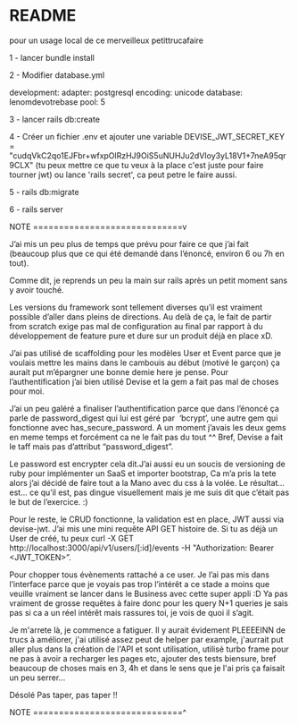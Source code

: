 # README

pour un usage local de ce merveilleux petittrucafaire

1 - lancer bundle install

2 - Modifier database.yml

development:
  adapter: postgresql
  encoding: unicode
  database: lenomdevotrebase
  pool: 5

3 - lancer rails db:create

4 - Créer un fichier .env et ajouter une variable DEVISE_JWT_SECRET_KEY = "cudqVkC2qo1EJFbr+wfxpOlRzHJ9OiS5uNUHJu2dVIoy3yL18V1+7neA95qr9CLX" (tu peux mettre ce que tu veux à la place c'est juste pour faire tourner jwt) ou lance 'rails secret', ca peut petre le faire aussi.

5 - rails db:migrate

6 - rails server

NOTE =============================v


J’ai mis un peu plus de temps que prévu pour faire ce que j’ai fait (beaucoup plus que ce qui été demandé dans l’énoncé, environ 6 ou 7h en tout). 

Comme dit, je reprends un peu la main sur rails après un petit moment sans y avoir touché. 

Les versions du framework sont tellement diverses qu’il est vraiment possible d’aller dans pleins de directions. Au delà de ça, le fait de partir from scratch exige pas mal de configuration au final par rapport à du développement de feature pure et dure sur un produit déjà en place xD. 

J’ai pas utilisé de scaffolding pour les modèles User et Event parce que je voulais mettre les mains dans le cambouis au début (motivé le garçon) ça aurait put m’épargner une bonne demie here je pense. Pour l’authentification j’ai bien utilisé Devise et la gem a fait pas mal de choses pour moi. 

J’ai un peu galéré a finaliser l’authentification parce que dans l’énoncé ça parle de password_digest qui lui est géré par  ‘bcrypt’, une autre gem qui fonctionne avec has_secure_password. A un moment j’avais les deux gems en meme temps et forcément ca ne le fait pas du tout ^^ Bref, Devise a fait le taff mais pas d’attribut “password_digest”. 

Le password est encrypter cela dit.J’ai aussi eu un soucis de versioning de ruby pour implémenter un SaaS et importer bootstrap, Ca m’a pris la tete alors j’ai décidé de faire tout a la Mano avec du css à la volée. Le résultat…est… ce qu’il est, pas dingue visuellement mais je me suis dit que c’était pas le but de l’exercice. :) 

Pour le reste, le CRUD fonctionne, la validation est en place, JWT aussi  via devise-jwt. J’ai mis une mini requête API GET histoire de. Si tu as déjà un User de créé, tu peux curl -X GET http://localhost:3000/api/v1/users/[:id]/events -H "Authorization: Bearer <JWT_TOKEN>”. 

Pour chopper tous évènements rattaché a ce user. Je l’ai pas mis dans l’interface parce que je voyais pas trop l’intérêt a ce stade a moins que veuille vraiment se lancer dans le Business avec cette super appli :D
Ya pas vraiment de grosse requêtes à faire donc pour les query N+1 queries je sais pas si ca a un réel intérêt mais rassures toi, je vois de quoi il s’agit.

Je m'arrete là, je commence a fatiguer. Il y aurait évidement PLEEEEINN de trucs à améliorer, j'ai utilisé assez peut de helper par example, j'aurrait put aller plus dans la création de l'API et sont utilisation, utilisé turbo frame pour ne pas à avoir a recharger les pages etc, ajouter des tests biensure, bref beaucoup de choses mais en 3, 4h et dans le sens que je l'ai pris ça faisait un peu serrer... 

Désolé Pas taper, pas taper !!


NOTE =============================^
